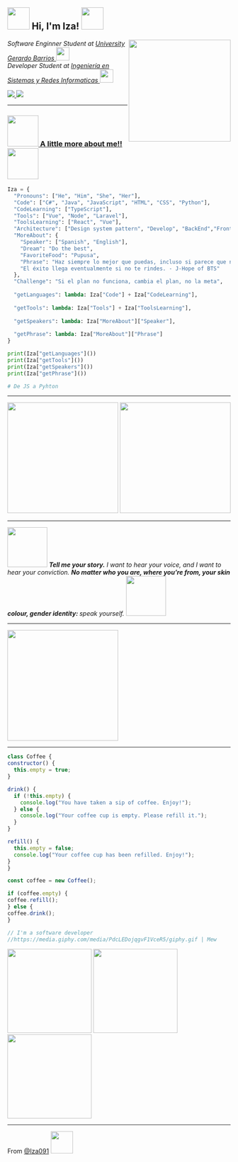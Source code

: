  <h2> <img src="https://media.giphy.com/media/Da1KCMzsm6d1fcUGLd/giphy.gif" width="50"> Hi, I'm Iza! <img src="https://media.giphy.com/media/VcwFL1JU5ZVBh7Fts0/giphy.gif" width="50"></h2>
<img align='right' src="https://media.giphy.com/media/D0bvedQBJJJ5M42wNG/giphy.gif" width="230">  
<p><em> Software Enginner Student at <a href="https://ugb.edu.sv/" target="_blank" >University Gerardo Barrios </a><img src="https://media.giphy.com/media/vjCEgY6ci1i2wgndJm/giphy.gif" width="30"></br>Developer Student at <a href="https://ugb.edu.sv/ingenieria-en-sistemas-y-redes-informaticas-semipresencial/" target="_blank">Ingeniería en Sistemas y Redes Informaticas </a><img src="https://media.giphy.com/media/YnNnXdEWvSSd763q0E/giphy.gif" width="30"> 
</em></p>
<a href="https://www.linkedin.com/in/e-isa%C3%ADasvllgsortiz/"><img src="https://img.shields.io/badge/linkedin-%230077B5.svg?&style=for-the-badge&logo=linkedin&logoColor=white" />
 <a href="mailto:izagithub26@gmail.com?subject=HEY%20Git%20User%20Here"><img src="https://img.shields.io/badge/gmail-%23D14836.svg?&style=for-the-badge&logo=gmail&logoColor=white" />

  
---

### <img src="https://media.giphy.com/media/ulUbC9aP9O8GAii3DY/giphy.gif" width="70"> A little more about me!!  <img src="https://media.giphy.com/media/fwVP07bjnMy5wJviHW/giphy.gif" width="70">

```python
Iza = {
  "Pronouns": ["He", "Him", "She", "Her"], 
  "Code": ["C#", "Java", "JavaScript", "HTML", "CSS", "Python"],
  "CodeLearning": ["TypeScript"],
  "Tools": ["Vue", "Node", "Laravel"],
  "ToolsLearning": ["React", "Vue"],
  "Architecture": ["Design system pattern", "Develop", "BackEnd","FrontEnd"],
  "MoreAbout": {
    "Speaker": ["Spanish", "English"],
    "Dream": "Do the best",
    "FavoriteFood": "Pupusa",
    "Phrase": "Haz siempre lo mejor que puedas, incluso si parece que nadie está viendo. " + 
    "El éxito llega eventualmente si no te rindes. - J-Hope of BTS"
  },
  "Challenge": "Si el plan no funciona, cambia el plan, no la meta",
  
  "getLanguages": lambda: Iza["Code"] + Iza["CodeLearning"],
  
  "getTools": lambda: Iza["Tools"] + Iza["ToolsLearning"],
  
  "getSpeakers": lambda: Iza["MoreAbout"]["Speaker"],
  
  "getPhrase": lambda: Iza["MoreAbout"]["Phrase"]
}

print(Iza["getLanguages"]())
print(Iza["getTools"]())
print(Iza["getSpeakers"]())
print(Iza["getPhrase"]())

# De JS a Pyhton

``` 
---

<img src="https://media.giphy.com/media/l2AWFSUz5OLT0IljwA/giphy.gif" width="250"> 



<img src="https://media.giphy.com/media/H42HxutOgUwRAkFX85/giphy.gif" width="250"> 

---
<img src="https://media.giphy.com/media/eGyF7Nek7QQZXLBC1Z/giphy.gif" width="90">  <em><b> Tell me your story.</b> I want to hear your voice, and I want to hear your conviction. <b> No matter who you are, where you’re from, your skin colour, gender identity: </b> speak yourself.</em>  <img src="https://media.giphy.com/media/H3BownFihDztS6QNRI/giphy.gif" width="90">


---
<img src="https://media.giphy.com/media/YOAho0PHXMEz0kL8tA/giphy.gif" width="250"> 

---
  
  ```javascript
class Coffee {
  constructor() {
    this.empty = true;
  }

  drink() {
    if (!this.empty) {
      console.log("You have taken a sip of coffee. Enjoy!");
    } else {
      console.log("Your coffee cup is empty. Please refill it.");
    }
  }

  refill() {
    this.empty = false;
    console.log("Your coffee cup has been refilled. Enjoy!");
  }
}

const coffee = new Coffee();

if (coffee.empty) {
  coffee.refill();
} else {
  coffee.drink();
}

// I'm a software developer
//https://media.giphy.com/media/PdcLEDojqgvF1VceR5/giphy.gif | Mew
  
``` 
  
<img src="https://media.giphy.com/media/JpLvR1AirQDg34UYIk/giphy.gif" width="190"> 
<img src="https://media.giphy.com/media/14wm71RSxaYX60/giphy.gif" width="190"> 
<img src="https://media.giphy.com/media/REdwvyQtWeRMs6GUq9/giphy.gif" width="190">    



  
---
  
From [@Iza091](https://github.com/Iza091) <img src="https://media.giphy.com/media/XYyxh0R1XilajMWB8X/giphy.gif" width="50"></h2>


 


